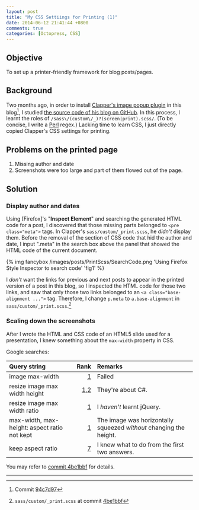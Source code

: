 ```yaml
---
layout: post
title: "My CSS Settiings for Printing (1)"
date: 2014-06-12 21:41:44 +0800
comments: true
categories: [Octopress, CSS]
---
```


Objective
---

To set up a printer-friendly framework for blog posts/pages.

Background
---

Two months ago, in order to install [Clapper's image popup plugin][imgpopup] in this blog[^1], I studied [the source code of his blog on GitHub][BrizzledSrc].  In this process, I learnt the roles of `/sass\/(custom\/_)?(screen|print).scss/`.  (To be concise, I write a [Perl] regex.)  Lacking time to learn CSS, I just directly copied Clapper's CSS settings for printing.

Problems on the printed page
---

1. Missing author and date
2. Screenshots were too large and part of them flowed out of the page.

<!-- more -->

Solution
---

### Display author and dates

Using [Firefox]'s "**Inspect Element**" and searching the generated HTML code for a post, I discovered that those missing parts belonged to `<pre class="meta">` tags.  In Clapper's `sass/custom/_print.scss`, he *didn't* display them.  Before the removal of the section of CSS code that hid the author and date, I input ".meta" in the search box above the panel that showed the HTML code of the current document.

{% img fancybox /images/posts/PrintScss/SearchCode.png 'Using Firefox Style Inspector to search code' 'fig1' %}

I *don't* want the links for previous and next posts to appear in the printed version of a post in this blog, so I inspected the HTML code for those two links, and saw that only those two links belonged to an `<a class="base-alignment ...">` tag.  Therefore, I change `p.meta` to `a.base-alignment` in `sass/custom/_print.scss`.[^2]

### Scaling down the screenshots

After I wrote the HTML and CSS code of an HTML5 slide used for a presentation, I knew something about the `max-width` property in CSS.

Google searches:

| Query string                                 | Rank              | Remarks                                                            |
| :------------------------------------------- | ----------------: | :----------------------------------------------------------------- |
| image max-width                              | [1][R1]           | Failed                                                             |
| resize image max width height                | [1][R2a],[2][R2b] | They're about C#.                                                  |
| resize image max width ratio                 | [1][R3]           | I *haven't* learnt jQuery.                                         |
| max-width, max-height: aspect ratio not kept | [1][R4]           | The image was horizontally squeezed *without* changing the height. |
| keep aspect ratio                            | [7][R5]           | I knew what to do from the first two answers.                      |

You may refer to [commit 4be1bbf][4be1bbf] for details.

---
[^1]: Commit [94c7d97]
[^2]: `sass/custom/_print.scss` at commit [4be1bbf]

[imgpopup]: http://brizzled.clapper.org/blog/2012/02/05/a-simple-octopress-image-popup-plugin/ "A Simple Octopress Image Popup Plugin"
[94c7d97]: https://github.com/VincentTam/vincenttam.github.io/commit/94c7d97
[BrizzledSrc]: https://github.com/bmc/brizzled/
[Perl]: http://www.perl.org/ "The Perl Programming Language"
[4be1bbf]: https://github.com/VincentTam/vincenttam.github.io/commit/650c711a68c847b49b3beb96769380f4b2c878f7#diff-2
[R1]: http://stackoverflow.com/a/11079048 "How to set max width of an image in CSS"
[R2a]: http://stackoverflow.com/questions/6501797/ "Resize image proportionally with MaxHeight and MaxWidth constraints"
[R2b]: http://www.microtuts.com/c-resize-an-image-proportionally-specify-max-widthheight/ "C#: Resize an image proportionally (specify max width/height)"
[R3]: http://stackoverflow.com/questions/3971841/ "How to resize images proportionally / keeping the aspect ratio?"
[R4]: http://stackoverflow.com/questions/12991351/ "CSS force image resize and keep aspect ratio"
[R5]: http://stackoverflow.com/questions/757782/ "How to preserve aspect ratio when scaling image using one (CSS) dimension in IE6?"
[4be1bbf]: https://github.com/VincentTam/vincenttam.github.io/commit/4be1bbf
